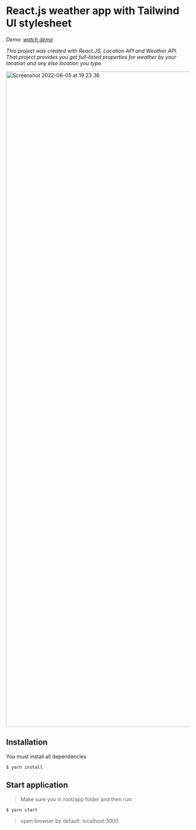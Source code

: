 # React.js weather app with Tailwind UI stylesheet

*Demo: [watch demo](https://react-weather-nvdeft9h1-leroywagner.vercel.app/)*

*This project was created with React.JS, Location API and Weather API. That project provides you get full-listed properties for weather by your location and any else location you type.*

<img width="1792" alt="Screenshot 2022-06-05 at 19 23 36" src="https://user-images.githubusercontent.com/106757584/172061287-e99e9d85-005e-4357-bc08-945bc378d68e.png">


## Installation
You must install all dependencies

```
$ yarn install
```


## Start application
> Make sure you in root/app folder and then run:

``` 
$ yarn start 
```

> open browser by default: localhost:3000
